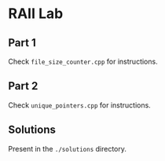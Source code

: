 # RAII Lab

## Part 1

Check `file_size_counter.cpp` for instructions.

## Part 2

Check `unique_pointers.cpp` for instructions.

## Solutions

Present in the `./solutions` directory.
